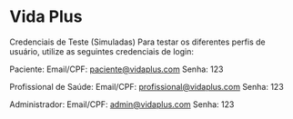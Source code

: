 # Vida Plus
Credenciais de Teste (Simuladas)
Para testar os diferentes perfis de usuário, utilize as seguintes credenciais de login:

Paciente:
Email/CPF: paciente@vidaplus.com
Senha: 123

Profissional de Saúde:
Email/CPF: profissional@vidaplus.com
Senha: 123

Administrador:
Email/CPF: admin@vidaplus.com
Senha: 123
